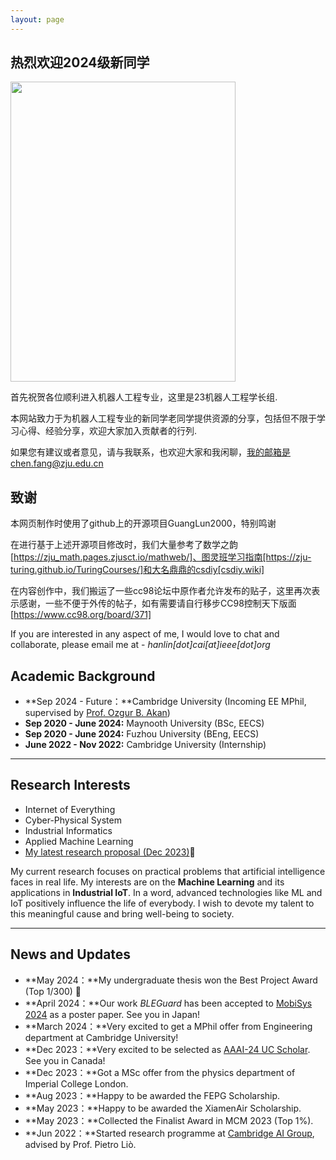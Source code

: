 ```yaml
---
layout: page
---
```


## 热烈欢迎2024级新同学

<img src="https://caihanlin.com/caihanlin.jpg" class="floatpic" width="360" height="480">

首先祝贺各位顺利进入机器人工程专业，这里是23机器人工程学长组.

本网站致力于为机器人工程专业的新同学老同学提供资源的分享，包括但不限于学习心得、经验分享，欢迎大家加入贡献者的行列.

如果您有建议或者意见，请与我联系，也欢迎大家和我闲聊，我的邮箱是chen.fang@zju.edu.cn

## 致谢

本网页制作时使用了github上的开源项目GuangLun2000，特别鸣谢

在进行基于上述开源项目修改时，我们大量参考了数学之韵[https://zju_math.pages.zjusct.io/mathweb/]、图灵班学习指南[https://zju-turing.github.io/TuringCourses/]和大名鼎鼎的csdiy[csdiy.wiki]

在内容创作中，我们搬运了一些cc98论坛中原作者允许发布的贴子，这里再次表示感谢，一些不便于外传的帖子，如有需要请自行移步CC98控制天下版面[https://www.cc98.org/board/371]



If you are interested in any aspect of me, I would love to chat and collaborate, please email me at - *hanlin[dot]cai[at]ieee[dot]org*

## Academic Background

- **Sep 2024 - Future：**Cambridge University (Incoming EE MPhil, supervised by [Prof. Ozgur B. Akan](https://ioe.eng.cam.ac.uk/directory/akan))
- **Sep 2020 - June 2024:** Maynooth University (BSc, EECS)
- **Sep 2020 - June 2024:** Fuzhou University (BEng, EECS)
- **June 2022 - Nov 2022:** Cambridge University (Internship)

---

## Research Interests

- Internet of Everything
- Cyber-Physical System
- Industrial Informatics
- Applied Machine Learning
- [My latest research proposal (Dec 2023)](https://caihanlin.com/file/proposal-2023.pdf)🔗

My current research focuses on practical problems that artificial intelligence faces in real life. My interests are on the **Machine Learning** and its applications in **Industrial IoT**. In a word, advanced technologies like ML and IoT positively influence the life of everybody.  I wish to devote my talent to this meaningful cause and bring well-being to society.

---

## News and Updates

- **May 2024：**My undergraduate thesis won the Best Project Award (Top 1/300) 🎉
- **April 2024：**Our work *BLEGuard* has been accepted to [MobiSys 2024](https://www.sigmobile.org/mobisys/2024/) as a poster paper. See you in Japan!
- **March 2024：**Very excited to get a MPhil offer from Engineering department at Cambridge University!
- **Dec 2023：**Very excited to be selected as [AAAI-24 UC Scholar](https://aaai.org/aaai-conference/undergraduate-consortium-program/). See you in Canada!
- **Dec 2023：**Got a MSc offer from the physics department of Imperial College London.
- **Aug 2023：**Happy to be awarded the FEPG Scholarship.
- **May 2023：**Happy to be awarded the XiamenAir Scholarship.
- **May 2023：**Collected the Finalist Award in MCM 2023 (Top 1%).
- **Jun 2022：**Started research programme at [Cambridge AI Group](https://www.cl.cam.ac.uk/research/ai/), advised by Prof. Pietro Liò.



